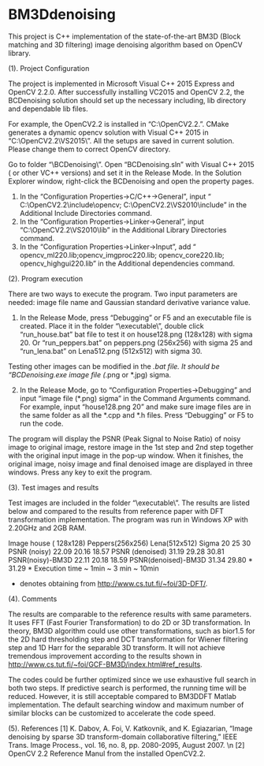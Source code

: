 # BM3Ddenoising
This project is C++ implementation of the state-of-the-art BM3D (Block matching and 3D filtering) image denoising algorithm based on OpenCV library.  
 
(1).	Project Configuration 

The project is implemented in Microsoft Visual C++ 2015 Express and OpenCV 2.2.0. 
After successfully installing VC2015 and OpenCV 2.2, the BCDenoising solution should set up the necessary including, lib directory and dependable lib files. 

For example, the OpenCV2.2 is installed in “C:\OpenCV2.2\.”. CMake generates a dynamic opencv solution with Visual C++ 2015 in “C:\OpenCV2.2\VS2015\”. All the setups are saved in current solution. Please change them to correct OpenCV directory. 

Go to folder “\BCDenoising\”. Open “BCDenoising.sln” with Visual C++ 2015 ( or other  VC++ versions)  and set it in the Release Mode. In the Solution Explorer window, right-click the BCDenoising and open the property pages.
1) In the “Configuration Properties->C/C++->General”, input “ C:\OpenCV2.2\include\opencv; C:\OpenCV2.2\VS2010\include” in the Additional Include Directories command.  
2) In the “Configuration Properties->Linker->General”, input “C:\OpenCV2.2\VS2010\lib” in the Additional Library Directories command.
3) In the “Configuration Properties->Linker->Input”, add “ opencv_ml220.lib;opencv_imgproc220.lib; opencv_core220.lib; opencv_highgui220.lib” in the Additional dependencies command. 

(2).	Program execution

There are two ways to execute the program. Two input parameters are needed: image file name and Gaussian standard derivative variance value. 

1) In the Release Mode, press “Debugging” or F5 and an executable file is created. Place it in the folder “\executable\”, double click “run_house.bat” bat file to test it on house128.png (128x128) with sigma 20. Or “run_peppers.bat” on peppers.png (256x256) with sigma 25 and “run_lena.bat” on Lena512.png (512x512) with sigma 30. 
    
Testing other images can be modified in the *.bat file. It should be “BCDenoising.exe image file (*.png or *.jpg) sigma. 

2) In the Release Mode, go to “Configuration Properties->Debugging” and input “image file (*.png) sigma” in the Command Arguments command. For example, input “house128.png 20” and make sure image files are in the same folder as all the *.cpp and *.h files. Press “Debugging” or F5 to run the code. 

The program will display the PSNR (Peak Signal to Noise Ratio) of noisy image to original image, restore image in the 1st step and 2nd step together with the original input image in the pop-up window. When it finishes, the original image, noisy image and final denoised image are displayed in three windows. Press any key to exit the program. 

(3). Test images and results

Test images are included in the folder “\executable\”. The results are listed below and compared to the results from reference paper with DFT transformation implementation.  The program was run in Windows XP with 2.20GHz and 2GB RAM. 

Image	house ( 128x128) 	  Peppers(256x256)	 Lena(512x512)
Sigma	20	  25 	 30
PSNR (noisy)	22.09	 20.16	18.57
PSNR (denoised)	31.19	 29.28	30.81
PSNR(noisy)-BM3D	22.11	 20.18	18.59
PSNR(denoised)-BM3D	31.34 	 29.80 *	31.29 *
Execution time	~ 1min	~ 3 min	~ 10min
* denotes obtaining from http://www.cs.tut.fi/~foi/3D-DFT/. 

(4). Comments 

The results are comparable to the reference results with same parameters. It uses FFT (Fast Fourier Transformation) to do 2D or 3D transformation. In theory, BM3D algorithm could use other transformations, such as bior1.5 for the 2D hard thresholding step and DCT transformation for Wiener filtering step and 1D Harr for the separable 3D transform. It will not achieve tremendous improvement according to the results shown in http://www.cs.tut.fi/~foi/GCF-BM3D/index.html#ref_results. 

The codes could be further optimized since we use exhaustive full search in both two steps. If predictive search is performed, the running time will be reduced. However, it is still acceptable compared to BM3DDFT Matlab implementation. The default searching window and maximum number of similar blocks can be customized to accelerate the code speed. 

(5).	References
[1] K. Dabov, A. Foi, V. Katkovnik, and K. Egiazarian, “Image denoising by sparse 3D transform-domain collaborative filtering,” IEEE Trans. Image Process., vol. 16, no. 8, pp. 2080-2095, August 2007. \n
[2] OpenCV 2.2 Reference Manul from the installed OpenCV2.2. 
